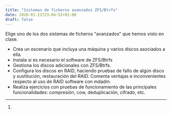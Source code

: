 ```yaml
---
title: "Sistemas de ficheros avanzados ZFS/Btrfs"
date: 2020-01-21T23:04:52+01:00
draft: false
---
```


Elige uno de los dos sistemas de ficheros "avanzados" que hemos visto en clase.

- Crea un escenario que incluya una máquina y varios discos asociados a ella.
- Instala si es necesario el software de ZFS/Btrfs
- Gestiona los discos adicionales con ZFS/Btrfs.
- Configura los discos en RAID, haciendo pruebas de fallo de algún disco y sustitución, restauración del RAID. Comenta ventajas e inconvenientes respecto al uso de RAID software con mdadm.
- Realiza ejercicios con pruebas de funcionamiento de las principales funcionalidades: compresión, cow, deduplicación, cifrado, etc.

***

1.
